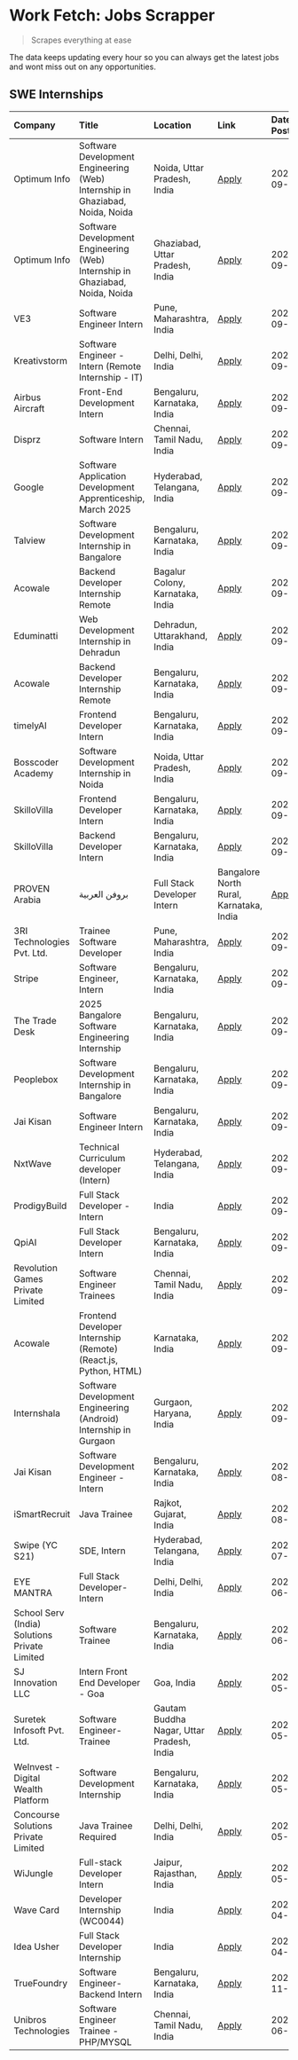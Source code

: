 # Work Fetch: Jobs Scrapper
> Scrapes everything at ease

The data keeps updating every hour so you can always get the latest jobs and wont miss out on any opportunities.

## SWE Internships
<!--START_SECTION:workfetch-->
| Company                                       | Title                                                                        | Location                                  | Link                                                                                                                                                                                                                                                                              | Date Posted   |
|:----------------------------------------------|:-----------------------------------------------------------------------------|:------------------------------------------|:----------------------------------------------------------------------------------------------------------------------------------------------------------------------------------------------------------------------------------------------------------------------------------|:--------------|
| Optimum Info                                  | Software Development Engineering (Web) Internship in Ghaziabad, Noida, Noida | Noida, Uttar Pradesh, India               | [Apply](https://in.linkedin.com/jobs/view/software-development-engineering-web-internship-in-ghaziabad-noida-noida-at-optimum-info-4037042231?position=5&pageNum=0&refId=%2BTLphAKNI7c4%2FbdbAA1eOQ%3D%3D&trackingId=Kih7motu%2F%2BSlOzEtuJEfXg%3D%3D)                            | 2024-09-27    |
| Optimum Info                                  | Software Development Engineering (Web) Internship in Ghaziabad, Noida, Noida | Ghaziabad, Uttar Pradesh, India           | [Apply](https://in.linkedin.com/jobs/view/software-development-engineering-web-internship-in-ghaziabad-noida-noida-at-optimum-info-4037041629?position=12&pageNum=0&refId=%2BTLphAKNI7c4%2FbdbAA1eOQ%3D%3D&trackingId=0vB50Bw9%2Bu5UXmGbE4rRCQ%3D%3D)                             | 2024-09-27    |
| VE3                                           | Software Engineer Intern                                                     | Pune, Maharashtra, India                  | [Apply](https://in.linkedin.com/jobs/view/software-engineer-intern-at-ve3-4035258572?position=30&pageNum=0&refId=%2BTLphAKNI7c4%2FbdbAA1eOQ%3D%3D&trackingId=oD4x%2BIln4AlAF4sYdz%2BKig%3D%3D)                                                                                    | 2024-09-27    |
| Kreativstorm                                  | Software Engineer - Intern (Remote Internship - IT)                          | Delhi, Delhi, India                       | [Apply](https://in.linkedin.com/jobs/view/software-engineer-intern-remote-internship-it-at-kreativstorm-4035942071?position=33&pageNum=0&refId=%2BTLphAKNI7c4%2FbdbAA1eOQ%3D%3D&trackingId=xdAEPKpDh7gQvwVNzzt4iQ%3D%3D)                                                          | 2024-09-26    |
| Airbus Aircraft                               | Front-End Development Intern                                                 | Bengaluru, Karnataka, India               | [Apply](https://in.linkedin.com/jobs/view/front-end-development-intern-at-airbus-aircraft-4034179043?position=34&pageNum=0&refId=%2BTLphAKNI7c4%2FbdbAA1eOQ%3D%3D&trackingId=X%2FnobCsEtB5odkUVCZnl9w%3D%3D)                                                                      | 2024-09-26    |
| Disprz                                        | Software Intern                                                              | Chennai, Tamil Nadu, India                | [Apply](https://in.linkedin.com/jobs/view/software-intern-at-disprz-4034165337?position=36&pageNum=0&refId=%2BTLphAKNI7c4%2FbdbAA1eOQ%3D%3D&trackingId=3925KwhpTIj38kIw7cxLkA%3D%3D)                                                                                              | 2024-09-26    |
| Google                                        | Software Application Development Apprenticeship, March 2025                  | Hyderabad, Telangana, India               | [Apply](https://in.linkedin.com/jobs/view/software-application-development-apprenticeship-march-2025-at-google-4032957528?position=3&pageNum=0&refId=%2BTLphAKNI7c4%2FbdbAA1eOQ%3D%3D&trackingId=dGzV3UIGZeYJG2T5raqedA%3D%3D)                                                    | 2024-09-24    |
| Talview                                       | Software Development Internship in Bangalore                                 | Bengaluru, Karnataka, India               | [Apply](https://in.linkedin.com/jobs/view/software-development-internship-in-bangalore-at-talview-4033703077?position=10&pageNum=0&refId=%2BTLphAKNI7c4%2FbdbAA1eOQ%3D%3D&trackingId=8nA0VMI180MTqHs%2FMGSd8Q%3D%3D)                                                              | 2024-09-23    |
| Acowale                                       | Backend Developer Internship Remote                                          | Bagalur Colony, Karnataka, India          | [Apply](https://in.linkedin.com/jobs/view/backend-developer-internship-remote-at-acowale-4030088707?position=20&pageNum=0&refId=%2BTLphAKNI7c4%2FbdbAA1eOQ%3D%3D&trackingId=zGYBnJhtIZpvPH%2FNZLM9DQ%3D%3D)                                                                       | 2024-09-21    |
| Eduminatti                                    | Web Development Internship in Dehradun                                       | Dehradun, Uttarakhand, India              | [Apply](https://in.linkedin.com/jobs/view/web-development-internship-in-dehradun-at-eduminatti-4032105381?position=29&pageNum=0&refId=%2BTLphAKNI7c4%2FbdbAA1eOQ%3D%3D&trackingId=lPNNoXIot2MO%2FVtzlH0BWA%3D%3D)                                                                 | 2024-09-21    |
| Acowale                                       | Backend Developer Internship Remote                                          | Bengaluru, Karnataka, India               | [Apply](https://in.linkedin.com/jobs/view/backend-developer-internship-remote-at-acowale-4030975489?position=11&pageNum=0&refId=%2BTLphAKNI7c4%2FbdbAA1eOQ%3D%3D&trackingId=%2Bu13EPT84jECAQpNzkuj5w%3D%3D)                                                                       | 2024-09-20    |
| timelyAI                                      | Frontend Developer Intern                                                    | Bengaluru, Karnataka, India               | [Apply](https://in.linkedin.com/jobs/view/frontend-developer-intern-at-timelyai-4030925040?position=18&pageNum=0&refId=%2BTLphAKNI7c4%2FbdbAA1eOQ%3D%3D&trackingId=N0mgBnsDvLjtwSyTDJf5Lg%3D%3D)                                                                                  | 2024-09-20    |
| Bosscoder Academy                             | Software Development Internship in Noida                                     | Noida, Uttar Pradesh, India               | [Apply](https://in.linkedin.com/jobs/view/software-development-internship-in-noida-at-bosscoder-academy-4031161323?position=21&pageNum=0&refId=%2BTLphAKNI7c4%2FbdbAA1eOQ%3D%3D&trackingId=GVgjiPjmeIOLX6Tl1ESy1A%3D%3D)                                                          | 2024-09-20    |
| SkilloVilla                                   | Frontend Developer Intern                                                    | Bengaluru, Karnataka, India               | [Apply](https://in.linkedin.com/jobs/view/frontend-developer-intern-at-skillovilla-4025873510?position=8&pageNum=0&refId=%2BTLphAKNI7c4%2FbdbAA1eOQ%3D%3D&trackingId=YRxS8r5XxNk6wHiqJpF4QA%3D%3D)                                                                                | 2024-09-17    |
| SkilloVilla                                   | Backend Developer Intern                                                     | Bengaluru, Karnataka, India               | [Apply](https://in.linkedin.com/jobs/view/backend-developer-intern-at-skillovilla-4025860894?position=13&pageNum=0&refId=%2BTLphAKNI7c4%2FbdbAA1eOQ%3D%3D&trackingId=ele9uCLnC4pGBwsN4qZvGQ%3D%3D)                                                                                | 2024-09-17    |
| PROVEN Arabia | بروفن العربية                 | Full Stack Developer Intern                                                  | Bangalore North Rural, Karnataka, India   | [Apply](https://in.linkedin.com/jobs/view/full-stack-developer-intern-at-proven-arabia-%D8%A8%D8%B1%D9%88%D9%81%D9%86-%D8%A7%D9%84%D8%B9%D8%B1%D8%A8%D9%8A%D8%A9-4028862862?position=57&pageNum=0&refId=%2BTLphAKNI7c4%2FbdbAA1eOQ%3D%3D&trackingId=ZLjRocBjtjZE4GlyUITo6A%3D%3D) | 2024-09-17    |
| 3RI Technologies Pvt. Ltd.                    | Trainee  Software Developer                                                  | Pune, Maharashtra, India                  | [Apply](https://in.linkedin.com/jobs/view/trainee-software-developer-at-3ri-technologies-pvt-ltd-4026688364?position=31&pageNum=0&refId=%2BTLphAKNI7c4%2FbdbAA1eOQ%3D%3D&trackingId=I1ITOW9R2kdz08ofgLfn8Q%3D%3D)                                                                 | 2024-09-15    |
| Stripe                                        | Software Engineer, Intern                                                    | Bengaluru, Karnataka, India               | [Apply](https://in.linkedin.com/jobs/view/software-engineer-intern-at-stripe-4008214242?position=2&pageNum=0&refId=%2BTLphAKNI7c4%2FbdbAA1eOQ%3D%3D&trackingId=%2BuS4K21hXGZJQNnzz14r4A%3D%3D)                                                                                    | 2024-09-13    |
| The Trade Desk                                | 2025 Bangalore Software Engineering Internship                               | Bengaluru, Karnataka, India               | [Apply](https://in.linkedin.com/jobs/view/2025-bangalore-software-engineering-internship-at-the-trade-desk-3987456531?position=15&pageNum=0&refId=%2BTLphAKNI7c4%2FbdbAA1eOQ%3D%3D&trackingId=SOl51t3keEeua1ZKC1BGLQ%3D%3D)                                                       | 2024-09-11    |
| Peoplebox                                     | Software Development Internship in Bangalore                                 | Bengaluru, Karnataka, India               | [Apply](https://in.linkedin.com/jobs/view/software-development-internship-in-bangalore-at-peoplebox-4022411601?position=16&pageNum=0&refId=%2BTLphAKNI7c4%2FbdbAA1eOQ%3D%3D&trackingId=ToNZ76536eAJYb4u6%2B%2F1vQ%3D%3D)                                                          | 2024-09-10    |
| Jai Kisan                                     | Software Engineer Intern                                                     | Bengaluru, Karnataka, India               | [Apply](https://in.linkedin.com/jobs/view/software-engineer-intern-at-jai-kisan-4024075360?position=43&pageNum=0&refId=%2BTLphAKNI7c4%2FbdbAA1eOQ%3D%3D&trackingId=B2eRefEkIEZmiNwiAXmaEg%3D%3D)                                                                                  | 2024-09-09    |
| NxtWave                                       | Technical Curriculum developer (Intern)                                      | Hyderabad, Telangana, India               | [Apply](https://in.linkedin.com/jobs/view/technical-curriculum-developer-intern-at-nxtwave-4020462207?position=46&pageNum=0&refId=%2BTLphAKNI7c4%2FbdbAA1eOQ%3D%3D&trackingId=mhrqhsHmkXKL5JRlfhVhvA%3D%3D)                                                                       | 2024-09-09    |
| ProdigyBuild                                  | Full Stack Developer - Intern                                                | India                                     | [Apply](https://in.linkedin.com/jobs/view/full-stack-developer-intern-at-prodigybuild-4019591942?position=55&pageNum=0&refId=%2BTLphAKNI7c4%2FbdbAA1eOQ%3D%3D&trackingId=QVTbbdIvCEIk7tahNSGLfw%3D%3D)                                                                            | 2024-09-08    |
| QpiAI                                         | Full Stack Developer Intern                                                  | Bengaluru, Karnataka, India               | [Apply](https://in.linkedin.com/jobs/view/full-stack-developer-intern-at-qpiai-4017395346?position=39&pageNum=0&refId=%2BTLphAKNI7c4%2FbdbAA1eOQ%3D%3D&trackingId=cxFg2ucQwq6ESuQRpvTkFg%3D%3D)                                                                                   | 2024-09-06    |
| Revolution Games Private Limited              | Software Engineer Trainees                                                   | Chennai, Tamil Nadu, India                | [Apply](https://in.linkedin.com/jobs/view/software-engineer-trainees-at-revolution-games-private-limited-4015912927?position=32&pageNum=0&refId=%2BTLphAKNI7c4%2FbdbAA1eOQ%3D%3D&trackingId=NKgKpGHRh6mDQCBhC0r1Sw%3D%3D)                                                         | 2024-09-02    |
| Acowale                                       | Frontend Developer Internship (Remote) (React.js, Python, HTML)              | Karnataka, India                          | [Apply](https://in.linkedin.com/jobs/view/frontend-developer-internship-remote-react-js-python-html-at-acowale-4014663920?position=4&pageNum=0&refId=%2BTLphAKNI7c4%2FbdbAA1eOQ%3D%3D&trackingId=UK%2Bv2LG0TboJNhA%2F%2F5N1Cg%3D%3D)                                              | 2024-09-01    |
| Internshala                                   | Software Development Engineering (Android) Internship in Gurgaon             | Gurgaon, Haryana, India                   | [Apply](https://in.linkedin.com/jobs/view/software-development-engineering-android-internship-in-gurgaon-at-internshala-4015471580?position=22&pageNum=0&refId=%2BTLphAKNI7c4%2FbdbAA1eOQ%3D%3D&trackingId=mnjWeF5OIKXI0udld%2FH2Bg%3D%3D)                                        | 2024-09-01    |
| Jai Kisan                                     | Software Development Engineer - Intern                                       | Bengaluru, Karnataka, India               | [Apply](https://in.linkedin.com/jobs/view/software-development-engineer-intern-at-jai-kisan-4027288169?position=28&pageNum=0&refId=%2BTLphAKNI7c4%2FbdbAA1eOQ%3D%3D&trackingId=im%2B7gbvjLfhshiB%2BxliGuw%3D%3D)                                                                  | 2024-08-22    |
| iSmartRecruit                                 | Java Trainee                                                                 | Rajkot, Gujarat, India                    | [Apply](https://in.linkedin.com/jobs/view/java-trainee-at-ismartrecruit-3992301825?position=37&pageNum=0&refId=%2BTLphAKNI7c4%2FbdbAA1eOQ%3D%3D&trackingId=IImu8xEIJ4ohsBf3U9OnxA%3D%3D)                                                                                          | 2024-08-06    |
| Swipe (YC S21)                                | SDE, Intern                                                                  | Hyderabad, Telangana, India               | [Apply](https://in.linkedin.com/jobs/view/sde-intern-at-swipe-yc-s21-3980368092?position=44&pageNum=0&refId=%2BTLphAKNI7c4%2FbdbAA1eOQ%3D%3D&trackingId=ZCjJ0eQceq5zrejmonI2Vw%3D%3D)                                                                                             | 2024-07-22    |
| EYE MANTRA                                    | Full Stack Developer- Intern                                                 | Delhi, Delhi, India                       | [Apply](https://in.linkedin.com/jobs/view/full-stack-developer-intern-at-eye-mantra-3960988037?position=50&pageNum=0&refId=%2BTLphAKNI7c4%2FbdbAA1eOQ%3D%3D&trackingId=1yy9zpqMw67i9kb9DsXtrQ%3D%3D)                                                                              | 2024-06-28    |
| School Serv (India) Solutions Private Limited | Software Trainee                                                             | Bengaluru, Karnataka, India               | [Apply](https://in.linkedin.com/jobs/view/software-trainee-at-school-serv-india-solutions-private-limited-3953917603?position=60&pageNum=0&refId=%2BTLphAKNI7c4%2FbdbAA1eOQ%3D%3D&trackingId=YFk6axOReSVBcK6wfLniYw%3D%3D)                                                        | 2024-06-19    |
| SJ Innovation LLC                             | Intern Front End Developer - Goa                                             | Goa, India                                | [Apply](https://in.linkedin.com/jobs/view/intern-front-end-developer-goa-at-sj-innovation-llc-3931678611?position=23&pageNum=0&refId=%2BTLphAKNI7c4%2FbdbAA1eOQ%3D%3D&trackingId=EQA0egN3%2BZIdAP9URRrgSw%3D%3D)                                                                  | 2024-05-24    |
| Suretek Infosoft Pvt. Ltd.                    | Software Engineer-Trainee                                                    | Gautam Buddha Nagar, Uttar Pradesh, India | [Apply](https://in.linkedin.com/jobs/view/software-engineer-trainee-at-suretek-infosoft-pvt-ltd-3916999948?position=35&pageNum=0&refId=%2BTLphAKNI7c4%2FbdbAA1eOQ%3D%3D&trackingId=BHRO5rH20G2o69thP4j%2Fbg%3D%3D)                                                                | 2024-05-04    |
| WeInvest - Digital Wealth Platform            | Software Development Internship                                              | Bengaluru, Karnataka, India               | [Apply](https://in.linkedin.com/jobs/view/software-development-internship-at-weinvest-digital-wealth-platform-3912867225?position=9&pageNum=0&refId=%2BTLphAKNI7c4%2FbdbAA1eOQ%3D%3D&trackingId=hUPTX2sf7IkFmOIwdwzb7A%3D%3D)                                                     | 2024-05-01    |
| Concourse Solutions Private Limited           | Java Trainee Required                                                        | Delhi, Delhi, India                       | [Apply](https://in.linkedin.com/jobs/view/java-trainee-required-at-concourse-solutions-private-limited-3912869388?position=14&pageNum=0&refId=%2BTLphAKNI7c4%2FbdbAA1eOQ%3D%3D&trackingId=3LEEQaJ8NoX2lEgaCTXUhA%3D%3D)                                                           | 2024-05-01    |
| WiJungle                                      | Full-stack Developer Intern                                                  | Jaipur, Rajasthan, India                  | [Apply](https://in.linkedin.com/jobs/view/full-stack-developer-intern-at-wijungle-3912864543?position=42&pageNum=0&refId=%2BTLphAKNI7c4%2FbdbAA1eOQ%3D%3D&trackingId=OpsahNO0AjL5z0XRE3wGZw%3D%3D)                                                                                | 2024-05-01    |
| Wave Card                                     | Developer Internship (WC0044)                                                | India                                     | [Apply](https://in.linkedin.com/jobs/view/developer-internship-wc0044-at-wave-card-3900079966?position=49&pageNum=0&refId=%2BTLphAKNI7c4%2FbdbAA1eOQ%3D%3D&trackingId=bRPy7rS%2FFVJ9RmzzqPD1ww%3D%3D)                                                                             | 2024-04-15    |
| Idea Usher                                    | Full Stack Developer Internship                                              | India                                     | [Apply](https://in.linkedin.com/jobs/view/full-stack-developer-internship-at-idea-usher-3879565540?position=26&pageNum=0&refId=%2BTLphAKNI7c4%2FbdbAA1eOQ%3D%3D&trackingId=O1DhSlSPG0v3SXjxmycGBg%3D%3D)                                                                          | 2024-04-01    |
| TrueFoundry                                   | Software Engineer-Backend Intern                                             | Bengaluru, Karnataka, India               | [Apply](https://in.linkedin.com/jobs/view/software-engineer-backend-intern-at-truefoundry-3779508170?position=48&pageNum=0&refId=%2BTLphAKNI7c4%2FbdbAA1eOQ%3D%3D&trackingId=cAaZWZBIMsuq9uP7SUVCrg%3D%3D)                                                                        | 2023-11-10    |
| Unibros Technologies                          | Software Engineer Trainee - PHP/MYSQL                                        | Chennai, Tamil Nadu, India                | [Apply](https://in.linkedin.com/jobs/view/software-engineer-trainee-php-mysql-at-unibros-technologies-3656599241?position=40&pageNum=0&refId=%2BTLphAKNI7c4%2FbdbAA1eOQ%3D%3D&trackingId=FlsV166zEBN7HkYTJFh7dw%3D%3D)                                                            | 2023-06-12    |
<!--END_SECTION:workfetch-->
